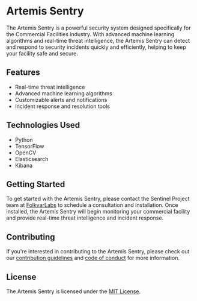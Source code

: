# Artemis Sentry

The Artemis Sentry is a powerful security system designed specifically for the Commercial Facilities industry. With advanced machine learning algorithms and real-time threat intelligence, the Artemis Sentry can detect and respond to security incidents quickly and efficiently, helping to keep your facility safe and secure.

## Features

- Real-time threat intelligence
- Advanced machine learning algorithms
- Customizable alerts and notifications
- Incident response and resolution tools

## Technologies Used

- Python
- TensorFlow
- OpenCV
- Elasticsearch
- Kibana

## Getting Started

To get started with the Artemis Sentry, please contact the Sentinel Project team at [FolkvarLabs]() to schedule a consultation and installation. Once installed, the Artemis Sentry will begin monitoring your commercial facility and provide real-time threat intelligence and incident response.

## Contributing

If you're interested in contributing to the Artemis Sentry, please check out our [contribution guidelines]() and [code of conduct]() for more information.

## License

The Artemis Sentry is licensed under the [MIT License]().
